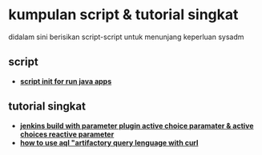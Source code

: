 # kumpulan script & tutorial singkat
didalam sini berisikan script-script untuk menunjang keperluan sysadm

## script
* **[script init for run java apps](https://github.com/akbaribnu/kumpulan-script/blob/master/run-java-apps.sh)**

## tutorial singkat
* **[jenkins build with parameter plugin active choice paramater & active choices reactive parameter](https://github.com/akbaribnu/kumpulan-script/blob/master/jenkins-build-with-parameter.md)**
* **[how to use aql "artifactory query lenguage with curl](https://github.com/akbaribnu/kumpulan-script/blob/master/query-artifactory-with-aql.md)**
